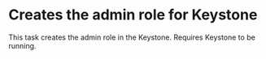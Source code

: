 Creates the admin role for Keystone
===================================

This task creates the admin role in the Keystone.
Requires Keystone to be running.
